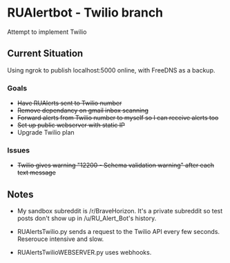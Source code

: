 # RUAlertbot - Twilio branch
Attempt to implement Twilio

## Current Situation
Using ngrok to publish localhost:5000 online, with FreeDNS as a backup.

### Goals
- ~~Have RUAlerts sent to Twilio number~~
- ~~Remove dependancy on gmail inbox scanning~~
- ~~Forward alerts from Twilio number to myself so I can receive alerts too~~
- ~~Set up public webserver with static IP~~
- Upgrade Twilio plan

### Issues
- ~~Twilio gives warning "12200 - Schema validation warning" after each text message~~

## Notes
* My sandbox subreddit is /r/BraveHorizon. It's a private subreddit so test posts don't show up in /u/RU_Alert_Bot's history.

* RUAlertsTwilio.py sends a request to the Twilio API every few seconds. Reserouce intensive and slow.

* RUAlertsTwilioWEBSERVER.py uses webhooks.
